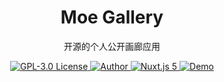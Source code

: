 <h1 align="center">Moe Gallery</h1>
<p align="center">开源的个人公开画廊应用</p>
<p align="center">
    <a href="https://github.com/boxlab/MoeGallery/blob/master/LICENSE">
        <img src="https://img.shields.io/github/license/boxlab/MoeGallery" alt="GPL-3.0 License" />
    </a>
    <a href="https://github.com/boxlab">
        <img src="https://badgen.net/badge/author/infiniteSky/red" alt="Author">
    </a>
    <a href="https://nuxtjs.org/">
        <img src="https://img.shields.io/badge/nuxt.js-v5.x-green.svg" alt="Nuxt.js 5">
    </a>
    <a href="">
        <img src="https://img.shields.io/badge/%F0%9F%9A%80-open--in--browser-e10079" alt="Demo">
    </a>
</p>
